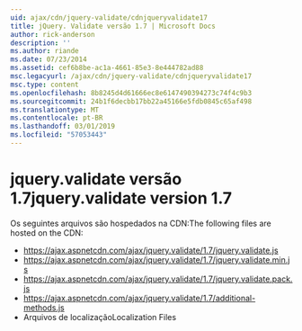 ```yaml
---
uid: ajax/cdn/jquery-validate/cdnjqueryvalidate17
title: jQuery. Validate versão 1.7 | Microsoft Docs
author: rick-anderson
description: ''
ms.author: riande
ms.date: 07/23/2014
ms.assetid: cef6b8be-ac1a-4661-85e3-8e444782ad88
msc.legacyurl: /ajax/cdn/jquery-validate/cdnjqueryvalidate17
msc.type: content
ms.openlocfilehash: 8b8245d4d61666ec8e6147490394273c74f4c9b3
ms.sourcegitcommit: 24b1f6decbb17bb22a45166e5fdb0845c65af498
ms.translationtype: MT
ms.contentlocale: pt-BR
ms.lasthandoff: 03/01/2019
ms.locfileid: "57053443"
---
```

<a name="jqueryvalidate-version-17"></a><span data-ttu-id="537fe-102">jquery.validate versão 1.7</span><span class="sxs-lookup"><span data-stu-id="537fe-102">jquery.validate version 1.7</span></span>
====================
<span data-ttu-id="537fe-103">Os seguintes arquivos são hospedados na CDN:</span><span class="sxs-lookup"><span data-stu-id="537fe-103">The following files are hosted on the CDN:</span></span>

- https://ajax.aspnetcdn.com/ajax/jquery.validate/1.7/jquery.validate.js
- https://ajax.aspnetcdn.com/ajax/jquery.validate/1.7/jquery.validate.min.js
- https://ajax.aspnetcdn.com/ajax/jquery.validate/1.7/jquery.validate.pack.js
- https://ajax.aspnetcdn.com/ajax/jquery.validate/1.7/additional-methods.js
- <span data-ttu-id="537fe-104">Arquivos de localização</span><span class="sxs-lookup"><span data-stu-id="537fe-104">Localization Files</span></span>

